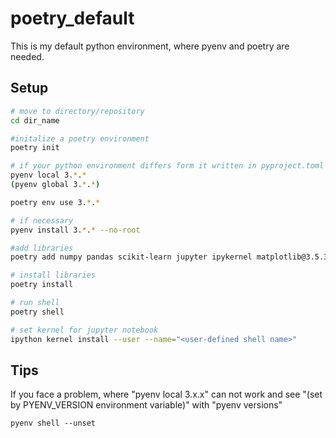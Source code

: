 # poetry_default
This is my default python environment, where pyenv and poetry are needed.

## Setup
```bash
# move to directory/repository 
cd dir_name

#initalize a poetry environment
poetry init 

# if your python environment differs form it written in pyproject.toml
pyenv local 3.*.* 
(pyenv global 3.*.*)

poetry env use 3.*.*

# if necessary  
pyenv install 3.*.* --no-root

#add libraries
poetry add numpy pandas scikit-learn jupyter ipykernel matplotlib@3.5.3 seaborn argparse importlib black tqdm dill 

# install libraries
poetry install

# run shell
poetry shell

# set kernel for jupyter notebook
ipython kernel install --user --name="<user-defined shell name>" 
```


## Tips
If you face a problem, where "pyenv local 3.x.x" can not work and 
see "(set by PYENV_VERSION environment variable)" with "pyenv versions"
```
pyenv shell --unset

```

